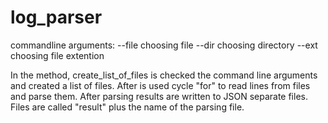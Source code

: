# log_parser

commandline arguments:
--file choosing file
--dir choosing directory
--ext choosing file extention

In the method, create_list_of_files is checked the command line arguments and created a list of files. 
After is used cycle "for" to read lines from files and parse them. 
After parsing results are written to JSON separate files. 
Files are called "result" plus the name of the parsing file. 
